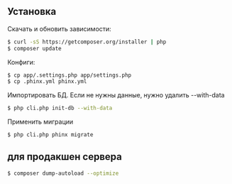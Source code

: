 ## Установка
Скачать и обновить зависимости:
```bash
$ curl -sS https://getcomposer.org/installer | php
$ composer update
```
Конфиги:
```bash
$ cp app/.settings.php app/settings.php
$ cp .phinx.yml phinx.yml
```
Импортировать БД. Если не нужны данные, нужно удалить --with-data
```bash
$ php cli.php init-db --with-data
```

Применить миграции
```bash
$ php cli.php phinx migrate 
```


## для продакшен сервера
```bash
$ composer dump-autoload --optimize
```
